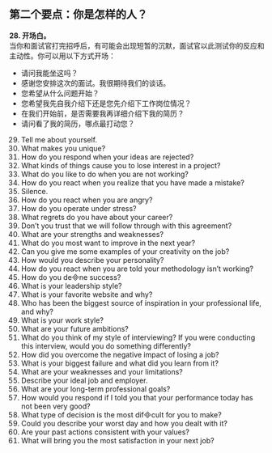 ## 第二个要点：你是怎样的人？
**28. 开场白。**  
当你和面试官打完招呼后，有可能会出现短暂的沉默，面试官以此测试你的反应和主动性。你可以用以下方式开场：
* 请问我能坐这吗？
* 感谢您安排这次的面试。我很期待我们的谈话。
* 您希望从什么问题开始？
* 您希望我先自我介绍下还是您先介绍下工作岗位情况？
* 在我们开始前，是否需要我再详细介绍下我的简历？
* 请问看了我的简历，哪点最打动您？

29. Tell me about yourself. 
30. What makes you unique? 
31. How do you respond when your ideas are rejected? 
32. What kinds of things cause you to lose interest in a project? 
33. What do you like to do when you are not working?
34. How do you react when you realize that you have made a mistake? 
35. Silence.
36. How do you react when you are angry? 
37. How do you operate under stress? 
38. What regrets do you have about your career? 
39. Don’t you trust that we will follow through with this agreement? 
40. What are your strengths and weaknesses? 
41. What do you most want to improve in the next year? 
42. Can you give me some examples of your creativity on the job? 
43. How would you describe your personality? 
44. How do you react when you are told your methodology isn’t working?
45. How do you dene success?
46. What is your leadership style? 
47. What is your favorite website and why? 
48. Who has been the biggest source of inspiration in your professional life, and why? 
49. What is your work style? 
50. What are your future ambitions? 
51. What do you think of my style of interviewing? If you were conducting this interview, would you do something differently? 
52. How did you overcome the negative impact of losing a job? 
53. What is your biggest failure and what did you learn from it? 
54. What are your weaknesses and your limitations?
55. Describe your ideal job and employer. 
56. What are your long-term professional goals? 
57. How would you respond if I told you that your performance today has not been very good?
58. What type of decision is the most difcult for you to make?
59. Could you describe your worst day and how you dealt with it? 
60. Are your past actions consistent with your values? 
61. What will bring you the most satisfaction in your next job?
